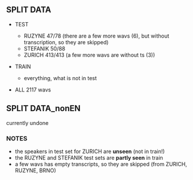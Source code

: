 ## SPLIT DATA
- TEST
    - RUZYNE 47/78 (there are a few more wavs (6), but without transcription, so they are skipped)
    - STEFANIK 50/88
    - ZURICH 413/413 (a few more wavs are without ts (3))

- TRAIN
    - everything, what is not in test

- ALL
2117 wavs

## SPLIT DATA_nonEN
currently undone

### NOTES
- the speakers in test set for ZURICH are **unseen** (not in train!)
- the RUZYNE and STEFANIK test sets are **partly seen** in train
- a few wavs has empty transcripts, so they are skipped (from ZURICH, RUZYNE, BRNO)


